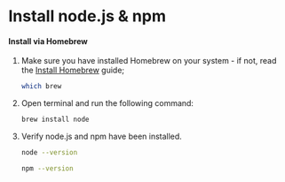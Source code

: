 # Install node.js & npm

#### Install via Homebrew

1. Make sure you have installed Homebrew on your system - if not, read the [Install Homebrew](install-homebrew.md) guide;

    ```bash
    which brew
    ```

2. Open terminal and run the following command:

    ```bash
    brew install node
    ```

3. Verify node.js and npm have been installed.

    ```bash
    node --version
    ```
    
    ```bash
    npm --version
    ```
